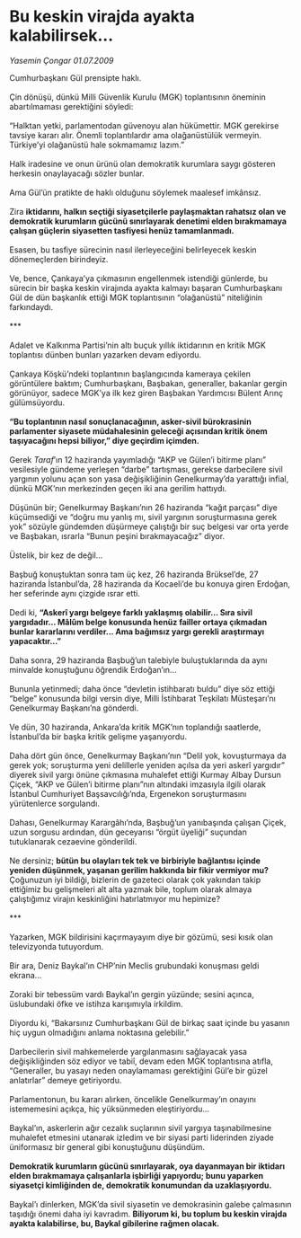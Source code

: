 # Bu keskin virajda ayakta kalabilirsek...

*Yasemin Çongar 01.07.2009*

<div class="taraf_structure_2col_1zq">
<div class="margen_n">



 <p>Cumhurbaşkanı Gül prensipte haklı. <br/><br/>Çin dönüşü, dünkü Milli Güvenlik Kurulu (MGK) toplantısının öneminin abartılmaması gerektiğini söyledi: <br/><br/>“Halktan yetki, parlamentodan güvenoyu alan hükümettir. MGK gerekirse tavsiye kararı alır. Önemli toplantılardır ama olağanüstülük vermeyin. Türkiye’yi olağanüstü hale sokmamamız lazım.” <br/><br/>Halk iradesine ve onun ürünü olan demokratik kurumlara saygı gösteren herkesin onaylayacağı sözler bunlar. <br/><br/>Ama Gül’ün pratikte de haklı olduğunu söylemek maalesef imkânsız. <br/><br/>Zira <b>iktidarını, halkın seçtiği siyasetçilerle paylaşmaktan rahatsız olan ve demokratik kurumların gücünü sınırlayarak denetimi elden bırakmamaya çalışan güçlerin siyasetten tasfiyesi henüz tamamlanmadı.</b> <br/><br/>Esasen, bu tasfiye sürecinin nasıl ilerleyeceğini belirleyecek keskin dönemeçlerden birindeyiz. <br/><br/>Ve, bence, Çankaya’ya çıkmasının engellenmek istendiği günlerde, bu sürecin bir başka keskin virajında ayakta kalmayı başaran Cumhurbaşkanı Gül de dün başkanlık ettiği MGK toplantısının “olağanüstü” niteliğinin farkındaydı. <br/><br/>*** <br/><br/>Adalet ve Kalkınma Partisi’nin altı buçuk yıllık iktidarının en kritik MGK toplantısı dünben bunları yazarken devam ediyordu. <br/><br/>Çankaya Köşkü’ndeki toplantının başlangıcında kameraya çekilen görüntülere baktım; Cumhurbaşkanı, Başbakan, generaller, bakanlar gergin görünüyor, sadece MGK’ya ilk kez giren Başbakan Yardımcısı Bülent Arınç gülümsüyordu.<b> <br/><br/>“Bu toplantının nasıl sonuçlanacağının, asker-sivil bürokrasinin parlamenter siyasete müdahalesinin geleceği açısından kritik önem taşıyacağını hepsi biliyor,” diye geçirdim içimden.</b> <br/><br/>Gerek <i>Taraf</i>’ın 12 haziranda yayımladığı “AKP ve Gülen’i bitirme planı” vesilesiyle gündeme yerleşen “darbe” tartışması, gerekse darbecilere sivil yargının yolunu açan son yasa değişikliğinin Genelkurmay’da yarattığı infial, dünkü MGK’nın merkezinden geçen iki ana gerilim hattıydı. <br/><br/>Düşünün bir; Genelkurmay Başkanı’nın 26 haziranda “kağıt parçası” diye küçümsediği ve “doğru mu yanlış mı, sivil yargının soruşturmasına gerek yok” sözüyle gündemden düşürmeye çalıştığı bir suç belgesi var orta yerde ve Başbakan, ısrarla “Bunun peşini bırakmayacağız” diyor. <br/><br/>Üstelik, bir kez de değil... <br/><br/>Başbuğ konuştuktan sonra tam üç kez, 26 haziranda Brüksel’de, 27 haziranda İstanbul’da, 28 haziranda da Kocaeli’de bu konuya giren Erdoğan, her seferinde aynı çizgide ısrar etti. <br/><br/>Dedi ki, <b>“Askerî yargı belgeye farklı yaklaşmış olabilir... Sıra sivil yargıdadır... Mâlûm belge konusunda henüz failler ortaya çıkmadan bunlar kararlarını verdiler... Ama bağımsız yargı gerekli araştırmayı yapacaktır...”</b> <br/><br/>Daha sonra, 29 haziranda Başbuğ’un talebiyle buluştuklarında da aynı minvalde konuştuğunu öğrendik Erdoğan’ın... <br/><br/>Bununla yetinmedi; daha önce “devletin istihbaratı buldu” diye söz ettiği “belge” konusunda bilgi versin diye, Milli İstihbarat Teşkilatı Müsteşarı’nı Genelkurmay Başkanı’na gönderdi. <br/><br/>Ve dün, 30 haziranda, Ankara’da kritik MGK’nın toplandığı saatlerde, İstanbul’da bir başka kritik gelişme yaşanıyordu. <br/><br/>Daha dört gün önce, Genelkurmay Başkanı’nın “Delil yok, kovuşturmaya da gerek yok; soruşturma yeni delillerle yeniden açılsa da yeri askerî yargıdır” diyerek sivil yargı önüne çıkmasına muhalefet ettiği Kurmay Albay Dursun Çiçek, “AKP ve Gülen’i bitirme planı”nın altındaki imzasıyla ilgili olarak İstanbul Cumhuriyet Başsavcılığı’nda, Ergenekon soruşturmasını yürütenlerce sorgulandı. <br/><br/>Dahası, Genelkurmay Karargâhı’nda, Başbuğ’un yanıbaşında çalışan Çiçek, uzun sorgusu ardından, dün geceyarısı “örgüt üyeliği” suçundan tutuklanarak cezaevine gönderildi. <br/><br/>Ne dersiniz; <b>bütün bu olayları tek tek ve birbiriyle bağlantısı içinde yeniden düşünmek, yaşanan gerilim hakkında bir fikir vermiyor mu?</b> Çoğunuzun iyi bildiği, bizlerin de gazeteci olarak çok yakından takip ettiğimiz bu gelişmeleri alt alta yazmak bile, toplum olarak almaya çalıştığımız virajın keskinliğini hatırlatmıyor mu hepimize? <br/><br/>*** <br/><br/>Yazarken, MGK bildirisini kaçırmayayım diye bir gözümü, sesi kısık olan televizyonda tutuyordum. <br/><br/>Bir ara, Deniz Baykal’ın CHP’nin Meclis grubundaki konuşması geldi ekrana... <br/><br/>Zoraki bir tebessüm vardı Baykal’ın gergin yüzünde; sesini açınca, üslubundaki öfke ve istihza karışımıyla irkildim. <br/><br/>Diyordu ki, “Bakarsınız Cumhurbaşkanı Gül de birkaç saat içinde bu yasanın hiç uygun olmadığını anlama noktasına gelebilir.” <br/><br/>Darbecilerin sivil mahkemelerde yargılanmasını sağlayacak yasa değişikliğinden söz ediyor ve tabiî, devam eden MGK toplantısına atıfla, “Generaller, bu yasayı neden onaylamaması gerektiğini Gül’e bir güzel anlatırlar” demeye getiriyordu. <br/><br/>Parlamentonun, bu kararı alırken, öncelikle Genelkurmay’ın onayını istememesini açıkça, hiç yüksünmeden eleştiriyordu... <br/><br/>Baykal’ın, askerlerin ağır cezalık suçlarının sivil yargıya taşınabilmesine muhalefet etmesini utanarak izledim ve bir siyasi parti liderinden ziyade üniformasız bir general gibi konuştuğunu düşündüm.<b> <br/><br/>Demokratik kurumların gücünü sınırlayarak, oya dayanmayan bir iktidarı elden bırakmamaya çalışanlarla işbirliği yapıyordu; bunu yaparken siyasetçi kimliğinden de, demokratik konumundan da uzaklaşıyordu.</b> <br/><br/>Baykal’ı dinlerken, MGK’da sivil siyasetin ve demokrasinin galebe çalmasının taşıdığı önemi daha iyi kavradım. <b>Biliyorum ki, bu toplum bu keskin virajda ayakta kalabilirse, bu, Baykal gibilerine rağmen olacak.</b></p>
<br/>
<br/>
<br/>



<br/>


<div id="taraf_not">
</div>

</div>


</div>
